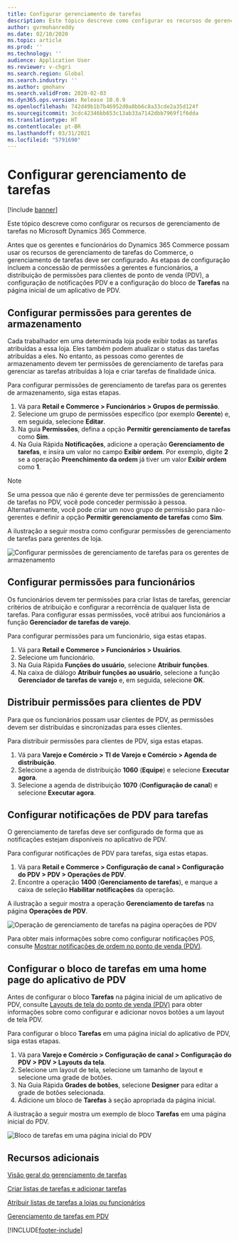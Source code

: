 ```yaml
---
title: Configurar gerenciamento de tarefas
description: Este tópico descreve como configurar os recursos de gerenciamento de tarefas no Microsoft Dynamics 365 Commerce.
author: gvrmohanreddy
ms.date: 02/10/2020
ms.topic: article
ms.prod: ''
ms.technology: ''
audience: Application User
ms.reviewer: v-chgri
ms.search.region: Global
ms.search.industry: ''
ms.author: gmohanv
ms.search.validFrom: 2020-02-03
ms.dyn365.ops.version: Release 10.0.9
ms.openlocfilehash: 742d49b1b7b46952d0a8bb6c8a33cde2a35d124f
ms.sourcegitcommit: 3cdc42346bb653c13ab33a7142dbb7969f1f6dda
ms.translationtype: HT
ms.contentlocale: pt-BR
ms.lasthandoff: 03/31/2021
ms.locfileid: "5791690"
---
```

# <a name="configure-task-management"></a>Configurar gerenciamento de tarefas

[!include [banner](includes/banner.md)]

Este tópico descreve como configurar os recursos de gerenciamento de tarefas no Microsoft Dynamics 365 Commerce.

Antes que os gerentes e funcionários do Dynamics 365 Commerce possam usar os recursos de gerenciamento de tarefas do Commerce, o gerenciamento de tarefas deve ser configurado. As etapas de configuração incluem a concessão de permissões a gerentes e funcionários, a distribuição de permissões para clientes de ponto de venda (PDV), a configuração de notificações PDV e a configuração do bloco de **Tarefas** na página inicial de um aplicativo de PDV.

## <a name="configure-permissions-for-store-managers"></a>Configurar permissões para gerentes de armazenamento

Cada trabalhador em uma determinada loja pode exibir todas as tarefas atribuídas a essa loja. Eles também podem atualizar o status das tarefas atribuídas a eles. No entanto, as pessoas como gerentes de armazenamento devem ter permissões de gerenciamento de tarefas para gerenciar as tarefas atribuídas à loja e criar tarefas de finalidade única.

Para configurar permissões de gerenciamento de tarefas para os gerentes de armazenamento, siga estas etapas.

1. Vá para **Retail e Commerce \> Funcionários \> Grupos de permissão**.
1. Selecione um grupo de permissões específico (por exemplo **Gerente**) e, em seguida, selecione **Editar**.
1. Na guia **Permissões**, defina a opção **Permitir gerenciamento de tarefas** como **Sim**.
1. Na Guia Rápida **Notificações**, adicione a operação **Gerenciamento de tarefas**, e insira um valor no campo **Exibir ordem**. Por exemplo, digite **2** se a operação **Preenchimento da ordem** já tiver um valor **Exibir ordem** como **1**.
    
> [!NOTE]
> Se uma pessoa que não é gerente deve ter permissões de gerenciamento de tarefas no PDV, você pode conceder permissão à pessoa. Alternativamente, você pode criar um novo grupo de permissão para não-gerentes e definir a opção **Permitir gerenciamento de tarefas** como **Sim**.

A ilustração a seguir mostra como configurar permissões de gerenciamento de tarefas para gerentes de loja.

![Configurar permissões de gerenciamento de tarefas para os gerentes de armazenamento](media/HQ-POS-Tasks-Notifications-User-Permission.png)

## <a name="configure-permissions-for-employees"></a>Configurar permissões para funcionários

Os funcionários devem ter permissões para criar listas de tarefas, gerenciar critérios de atribuição e configurar a recorrência de qualquer lista de tarefas. Para configurar essas permissões, você atribui aos funcionários a função **Gerenciador de tarefas de varejo**.

Para configurar permissões para um funcionário, siga estas etapas.

1. Vá para **Retail e Commerce \> Funcionários \> Usuários**.
1. Selecione um funcionário.
1. Na Guia Rápida **Funções do usuário**, selecione **Atribuir funções**.
1. Na caixa de diálogo **Atribuir funções ao usuário**, selecione a função **Gerenciador de tarefas de varejo** e, em seguida, selecione **OK**.

## <a name="distribute-permissions-to-pos-clients"></a>Distribuir permissões para clientes de PDV

Para que os funcionários possam usar clientes de PDV, as permissões devem ser distribuídas e sincronizadas para esses clientes.

Para distribuir permissões para clientes de PDV, siga estas etapas.

1. Vá para **Varejo e Comércio \> TI de Varejo e Comércio \> Agenda de distribuição**.
1. Selecione a agenda de distribuição **1060** (**Equipe**) e selecione **Executar agora**.
1. Selecione a agenda de distribuição **1070** (**Configuração de canal**) e selecione **Executar agora**.

## <a name="configure-pos-notifications-for-tasks"></a>Configurar notificações de PDV para tarefas

O gerenciamento de tarefas deve ser configurado de forma que as notificações estejam disponíveis no aplicativo de PDV.

Para configurar notificações de PDV para tarefas, siga estas etapas.

1. Vá para **Retail e Commerce \> Configuração de canal \> Configuração do PDV \> PDV \> Operações de PDV**.
1. Encontre a operação **1400** (**Gerenciamento de tarefas**), e marque a caixa de seleção **Habilitar notificações** da operação.

A ilustração a seguir mostra a operação **Gerenciamento de tarefas** na página **Operações de PDV**.

![Operação de gerenciamento de tarefas na página operações de PDV](media/HQ-POS-Tasks-Notifications.png)

Para obter mais informações sobre como configurar notificações POS, consulte [Mostrar notificações de ordem no ponto de venda (PDV)](notifications-pos.md).

## <a name="configure-the-tasks-tile-on-a-pos-application-home-page"></a>Configurar o bloco de tarefas em uma home page do aplicativo de PDV

Antes de configurar o bloco **Tarefas** na página inicial de um aplicativo de PDV, consulte [Layouts de tela do ponto de venda (PDV)](pos-screen-layouts.md) para obter informações sobre como configurar e adicionar novos botões a um layout de tela PDV.

Para configurar o bloco **Tarefas** em uma página inicial do aplicativo de PDV, siga estas etapas.

1. Vá para **Varejo e Comércio \> Configuração de canal \> Configuração do PDV \> PDV \> Layouts da tela**.
1. Selecione um layout de tela, selecione um tamanho de layout e selecione uma grade de botões.
1. Na Guia Rápida **Grades de botões**, selecione **Designer** para editar a grade de botões selecionada.
1. Adicione um bloco de **Tarefas** à seção apropriada da página inicial.

A ilustração a seguir mostra um exemplo de bloco **Tarefas** em uma página inicial do PDV.

![Bloco de tarefas em uma página inicial do PDV](media/POS-home-screen-tasks-button-image.png)

## <a name="additional-resources"></a>Recursos adicionais

[Visão geral do gerenciamento de tarefas](task-mgmt-overview.md)

[Criar listas de tarefas e adicionar tarefas](task-mgmt-create-lists.md)

[Atribuir listas de tarefas a lojas ou funcionários](task-mgmt-assign-lists.md)

[Gerenciamento de tarefas em PDV](task-mgmt-POS.md)


[!INCLUDE[footer-include](../includes/footer-banner.md)]
